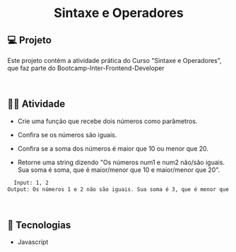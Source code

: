 <h1 align="center">Sintaxe e Operadores</h1>

## 💻 Projeto

Este projeto contém a atividade prática do Curso "Sintaxe e Operadores", que faz parte do Bootcamp-Inter-Frontend-Developer

<br>

## 🏋️‍♀️ Atividade

- Crie uma função que recebe dois números como parâmetros.

- Confira se os números são iguais.

- Confira se a soma dos números é maior que 10 ou menor que 20.

- Retorne uma string dizendo "Os números num1 e num2 não/são iguais. Sua soma é soma, que é maior/menor que 10 e maior/menor que 20".

```sh
  Input: 1, 2
Output: Os números 1 e 2 não são iguais. Sua soma é 3, que é menor que 10 e menor que 20.
```

<br>

## 🚀 Tecnologias

- Javascript

